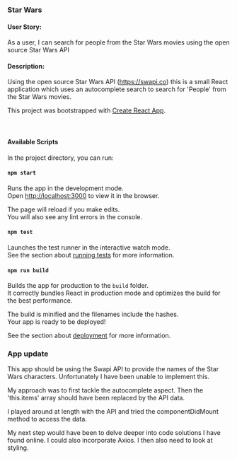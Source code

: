 ### Star Wars

#### User Story:
As a user, I can search for people from the Star Wars movies using the open source Star Wars API

#### Description:
Using the open source Star Wars API (https://swapi.co) this is a small React application which uses an autocomplete search to search for 'People' from the Star Wars movies.



This project was bootstrapped with [Create React App](https://github.com/facebook/create-react-app).
<br>
<br>
<br>
#### Available Scripts

In the project directory, you can run:

#### `npm start`

Runs the app in the development mode.<br>
Open [http://localhost:3000](http://localhost:3000) to view it in the browser.

The page will reload if you make edits.<br>
You will also see any lint errors in the console.

#### `npm test`

Launches the test runner in the interactive watch mode.<br>
See the section about [running tests](https://facebook.github.io/create-react-app/docs/running-tests) for more information.

#### `npm run build`

Builds the app for production to the `build` folder.<br>
It correctly bundles React in production mode and optimizes the build for the best performance.

The build is minified and the filenames include the hashes.<br>
Your app is ready to be deployed!

See the section about [deployment](https://facebook.github.io/create-react-app/docs/deployment) for more information.


### App update

This app should be using the Swapi API to provide the names of the Star Wars characters. Unfortunately I have been unable to implement this.

My approach was to first tackle the autocomplete aspect. Then the 'this.items' array should have been replaced by the API data.

I played around at length with the API and tried the componentDidMount method to access the data.

My next step would have been to delve deeper into code solutions I have found online. I could also incorporate Axios. I then also need to look at styling.

